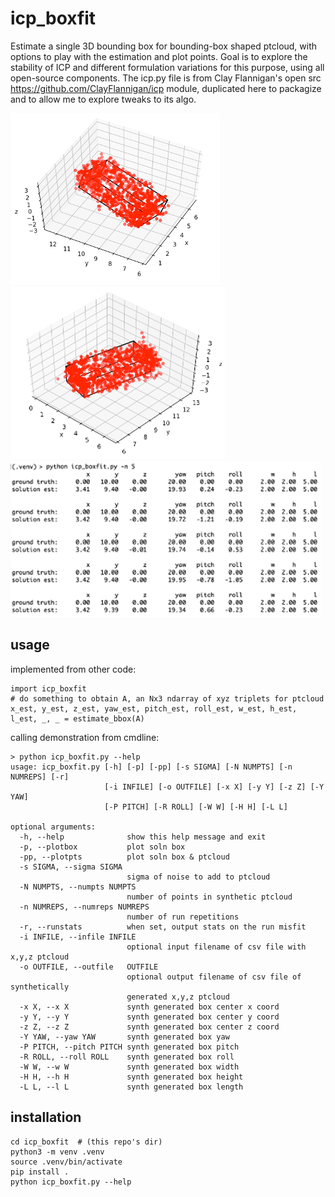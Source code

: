 # icp_boxfit
Estimate a single 3D bounding box for bounding-box shaped ptcloud, with options to play
with the estimation and plot points.  Goal is to explore the stability of ICP and
different formulation variations for this purpose, using all open-source components.
The icp.py file is from Clay Flannigan's open src https://github.com/ClayFlannigan/icp
module, duplicated here to packagize and to allow me to explore tweaks to its algo.

![](box1.png) ![](box2.png) ![](output.png)


## usage
implemented from other code:

```
import icp_boxfit
# do something to obtain A, an Nx3 ndarray of xyz triplets for ptcloud
x_est, y_est, z_est, yaw_est, pitch_est, roll_est, w_est, h_est, l_est, _, _ = estimate_bbox(A)
```

calling demonstration from cmdline:

```
> python icp_boxfit.py --help
usage: icp_boxfit.py [-h] [-p] [-pp] [-s SIGMA] [-N NUMPTS] [-n NUMREPS] [-r]
                     [-i INFILE] [-o OUTFILE] [-x X] [-y Y] [-z Z] [-Y YAW]
                     [-P PITCH] [-R ROLL] [-W W] [-H H] [-L L]

optional arguments:
  -h, --help              show this help message and exit
  -p, --plotbox           plot soln box
  -pp, --plotpts          plot soln box & ptcloud
  -s SIGMA, --sigma SIGMA
                          sigma of noise to add to ptcloud
  -N NUMPTS, --numpts NUMPTS
                          number of points in synthetic ptcloud
  -n NUMREPS, --numreps NUMREPS
                          number of run repetitions
  -r, --runstats          when set, output stats on the run misfit
  -i INFILE, --infile INFILE
                          optional input filename of csv file with x,y,z ptcloud
  -o OUTFILE, --outfile   OUTFILE
                          optional output filename of csv file of synthetically
                          generated x,y,z ptcloud
  -x X, --x X             synth generated box center x coord
  -y Y, --y Y             synth generated box center y coord
  -z Z, --z Z             synth generated box center z coord
  -Y YAW, --yaw YAW       synth generated box yaw
  -P PITCH, --pitch PITCH synth generated box pitch
  -R ROLL, --roll ROLL    synth generated box roll
  -W W, --w W             synth generated box width
  -H H, --h H             synth generated box height
  -L L, --l L             synth generated box length
```

## installation
```
cd icp_boxfit  # (this repo's dir)
python3 -m venv .venv
source .venv/bin/activate
pip install .
python icp_boxfit.py --help
```

